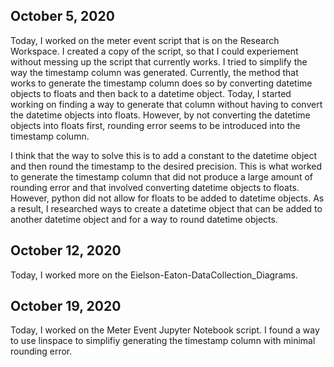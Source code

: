 ## October 5, 2020

Today, I worked on the meter event script that is on the Research Workspace. I created a copy of the script, so that I could experiement without messing up the script that currently works. I tried to simplify the way the timestamp column was generated. Currently, the method that works to generate the timestamp column does so by converting datetime objects to floats and then back to a datetime object. Today, I started working on finding a way to generate that column without having to convert the datetime objects into floats. However, by not converting the datetime objects into floats first, rounding error seems to be introduced into the timestamp column. 

I think that the way to solve this is to add a constant to the datetime object and then round the timestamp to the desired precision. This is what worked to generate the timestamp column that did not produce a large amount of rounding error and that involved converting datetime objects to floats. However, python did not allow for floats to be added to datetime objects. As a result, I researched ways to create a datetime object that can be added to another datetime object and for a way to round datetime objects.


## October 12, 2020

Today, I worked more on the Eielson-Eaton-DataCollection_Diagrams.


## October 19, 2020

Today, I worked on the Meter Event Jupyter Notebook script. I found a way to use linspace to simplifiy generating the timestamp column with minimal rounding error.
